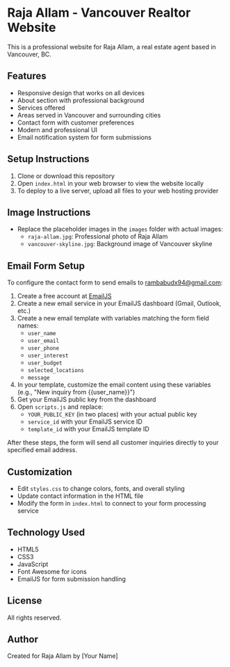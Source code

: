 # Raja Allam - Vancouver Realtor Website

This is a professional website for Raja Allam, a real estate agent based in Vancouver, BC.

## Features

- Responsive design that works on all devices
- About section with professional background
- Services offered
- Areas served in Vancouver and surrounding cities
- Contact form with customer preferences
- Modern and professional UI
- Email notification system for form submissions

## Setup Instructions

1. Clone or download this repository
2. Open `index.html` in your web browser to view the website locally
3. To deploy to a live server, upload all files to your web hosting provider

## Image Instructions

- Replace the placeholder images in the `images` folder with actual images:
  - `raja-allam.jpg`: Professional photo of Raja Allam
  - `vancouver-skyline.jpg`: Background image of Vancouver skyline

## Email Form Setup

To configure the contact form to send emails to rambabudx94@gmail.com:

1. Create a free account at [EmailJS](https://www.emailjs.com/)
2. Create a new email service in your EmailJS dashboard (Gmail, Outlook, etc.)
3. Create a new email template with variables matching the form field names:
   - `user_name`
   - `user_email`
   - `user_phone`
   - `user_interest`
   - `user_budget`
   - `selected_locations`
   - `message`
4. In your template, customize the email content using these variables (e.g., "New inquiry from {{user_name}}")
5. Get your EmailJS public key from the dashboard
6. Open `scripts.js` and replace:
   - `YOUR_PUBLIC_KEY` (in two places) with your actual public key
   - `service_id` with your EmailJS service ID
   - `template_id` with your EmailJS template ID

After these steps, the form will send all customer inquiries directly to your specified email address.

## Customization

- Edit `styles.css` to change colors, fonts, and overall styling
- Update contact information in the HTML file
- Modify the form in `index.html` to connect to your form processing service

## Technology Used

- HTML5
- CSS3
- JavaScript
- Font Awesome for icons
- EmailJS for form submission handling

## License

All rights reserved.

## Author

Created for Raja Allam by [Your Name] 